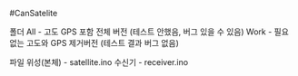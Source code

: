 #CanSatelite

폴더
All - 고도 GPS 포함 전체 버전 (테스트 안했음, 버그 있을 수 있음)
Work - 필요없는 고도와 GPS 제거버전 (테스트 결과 버그 없음)

파일
위성(본체) - satellite.ino
수신기 - receiver.ino
